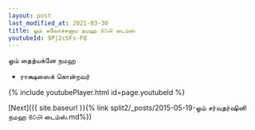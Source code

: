 ```yaml
---
layout: post
last_modified_at: 2021-03-30
title: ஓம் சுலோச்சனாய நமஹ ௧௦௮ டைம்ஸ்
youtubeId: 9Pj2cSFs-FQ
---
```

 
 
 ஓம் தைத்யக்னே நமஹ  
 
 -  ராக்ஷஸைக் கொன்றவர் 
 
  
 
  
 
 
 
 
 
 


{% include youtubePlayer.html id=page.youtubeId %}
 
[Next]({{ site.baseurl }}{% link  split2/_posts/2015-05-19-ஓம் சர்வதர்ஷினி நமஹ ௧௦௮ டைம்ஸ்.md%})
 
